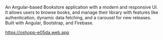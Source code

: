 An Angular-based Bookstore application with a modern and responsive UI. It allows users to browse books, and manage their library with features like authentication, dynamic data fetching, and a carousel for new releases. Built with Angular, Bootstrap, and Firebase.

https://oshopp-e05da.web.app
